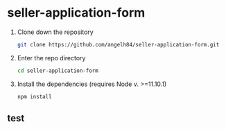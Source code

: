# seller-application-form

1. Clone down the repository

    ```bash
    git clone https://github.com/angelh84/seller-application-form.git
    ```

2. Enter the repo directory

    ```bash
    cd seller-application-form
    ```

3. Install the dependencies (requires Node v. >=11.10.1)

    ```bash
    npm install

## test